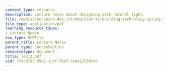 ```yaml
---
content_type: resource
description: Lecture notes about designing with natural light.
file: /media/courses/4-401-introduction-to-building-technology-spring-2006/37dcd18559d21cbf91474c0a1259dce5_lec13.pdf
file_type: application/pdf
learning_resource_types:
- Lecture Notes
ocw_type: OCWFile
parent_title: Lecture Notes
parent_type: CourseSection
resourcetype: Document
title: lec13.pdf
uid: 37dcd185-59d2-1cbf-9147-4c0a1259dce5
---
```

